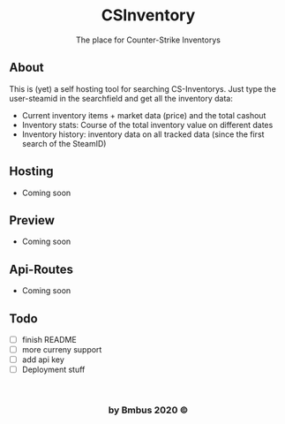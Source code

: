 <div align="center"> 
    <h1>CSInventory</h1>
    The place for Counter-Strike Inventorys
</div>

## About
This is (yet) a self hosting tool for searching CS-Inventorys. Just type the user-steamid in the searchfield and get all the inventory data:
- Current inventory items + market data (price) and the total cashout
- Inventory stats: Course of the total inventory value on different dates
- Inventory history: inventory data on all tracked data (since the first search of the SteamID)

## Hosting
- Coming soon 

## Preview 
- Coming soon

## Api-Routes
- Coming soon

## Todo
- [ ] finish README
- [ ] more curreny support
- [ ] add api key
- [ ] Deployment stuff

</br>

<div align="center">
    <h3>by Bmbus 2020 &copy</h3>
</div>